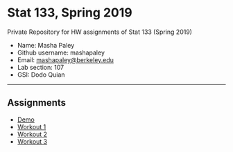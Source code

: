 # Stat 133, Spring 2019

Private Repository for HW assignments of Stat 133 (Spring 2019)

- Name: Masha Paley
- Github username: mashapaley
- Email: mashapaley@berkeley.edu
- Lab section: 107
- GSI: Dodo Quian

-----

## Assignments

- [Demo](demo)
- [Workout 1](workout01)
- [Workout 2](workout02)
- [Workout 3](binomial)


